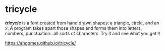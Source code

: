 # tricycle

***tricycle*** is a font created from hand drawn shapes: a triangle, circle, and an x. A program takes apart those shapes and forms them into letters, numbers, punctuation...all sorts of characters. Try it and see what you get !!

https://ahgomes.github.io/tricycle/

